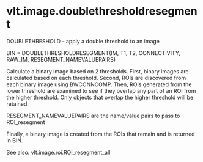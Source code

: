 # vlt.image.doublethresholdresegment

  DOUBLETHRESHOLD - apply a double threshold to an image
  
  BIN = DOUBLETHRESHOLDRESEGMENT(IM, T1, T2, CONNECTIVITY, RAW_IM, RESEGMENT_NAMEVALUEPAIRS)
 
  Calculate a binary image based on 2 thresholds. First, binary images are
  calculated based on each threshold. Second, ROIs are discovered from each 
  binary image using BWCONNCOMP. Then, ROIs generated from the lower threshold
  are examined to see if they overlap any part of an ROI from the higher
  threshold. Only objects that overlap the higher threshold will be retained.
 
 
  RESEGMENT_NAMEVALUEPAIRS are the name/value pairs to pass to ROI_resegment
 
  Finally, a binary image is created from the ROIs that remain and is
  returned in BIN.
 
  See also: vlt.image.roi.ROI_resegment_all
